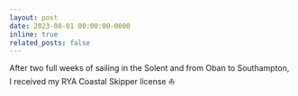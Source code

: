 ```yaml
---
layout: post
date: 2023-08-01 00:00:00-0000
inline: true
related_posts: false
---
```

After two full weeks of sailing in the Solent and from Oban to Southampton, I received my RYA Coastal Skipper license ⛵
